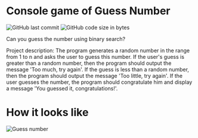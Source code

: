 # Console game of Guess Number
![GitHub last commit](https://img.shields.io/github/last-commit/ap7kj/guess_number)
![GitHub code size in bytes](https://img.shields.io/github/languages/code-size/ap7kj/guess_number)

Can you guess the number using binary search?

<p1>Project description: The program generates a random number in the range from 1 to n and asks the user to guess this number. If the user's guess is greater than a random number, then the program should output the message 'Too much, try again'. If the guess is less than a random number, then the program should output the message 'Too little, try again'. If the user guesses the number, the program should congratulate him and display a message 'You guessed it, congratulations!'.</p1>

# How it looks like

<img src="https://raw.githubusercontent.com/ap7kj/guess_number/main/guess_number/img/cover.jpg" alt="Guess number">
